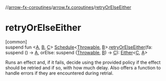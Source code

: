 //[arrow-fx-coroutines](../../index.md)/[arrow.fx.coroutines](index.md)/[retryOrElseEither](retry-or-else-either.md)

# retryOrElseEither

[common]\
suspend fun &lt;[A](retry-or-else-either.md), [B](retry-or-else-either.md), [C](retry-or-else-either.md)&gt; [Schedule](-schedule/index.md)&lt;[Throwable](https://kotlinlang.org/api/latest/jvm/stdlib/kotlin/-throwable/index.html), [B](retry-or-else-either.md)&gt;.[retryOrElseEither](retry-or-else-either.md)(fa: suspend () -&gt; [A](retry-or-else-either.md), orElse: suspend ([Throwable](https://kotlinlang.org/api/latest/jvm/stdlib/kotlin/-throwable/index.html), [B](retry-or-else-either.md)) -&gt; [C](retry-or-else-either.md)): [Either](../../../arrow-core/arrow-core/arrow.core/-either/index.md)&lt;[C](retry-or-else-either.md), [A](retry-or-else-either.md)&gt;

Runs an effect and, if it fails, decide using the provided policy if the effect should be retried and if so, with how much delay. Also offers a function to handle errors if they are encountered during retrial.
